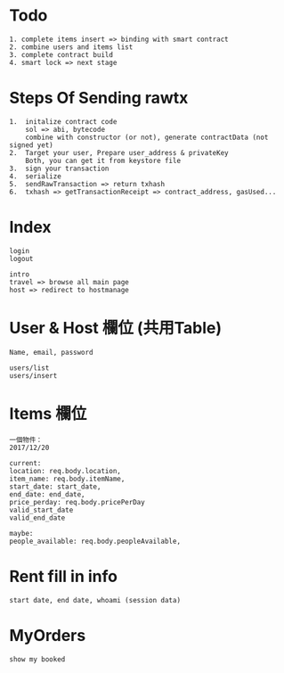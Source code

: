 # Todo
```
1. complete items insert => binding with smart contract
2. combine users and items list
3. complete contract build
4. smart lock => next stage
```

# Steps Of Sending rawtx
```
1.  initalize contract code 
    sol => abi, bytecode
    combine with constructor (or not), generate contractData (not signed yet)
2.  Target your user, Prepare user_address & privateKey
    Both, you can get it from keystore file
3.  sign your transaction
4.  serialize
5.  sendRawTransaction => return txhash
6.  txhash => getTransactionReceipt => contract_address, gasUsed...
```

# Index
```
login
logout

intro
travel => browse all main page
host => redirect to hostmanage
```

# User & Host 欄位 (共用Table)
```
Name, email, password

users/list
users/insert
```

# Items 欄位
```
一個物件：
2017/12/20

current:
location: req.body.location,
item_name: req.body.itemName,
start_date: start_date,
end_date: end_date,
price_perday: req.body.pricePerDay
valid_start_date
valid_end_date

maybe:
people_available: req.body.peopleAvailable,
```

# Rent fill in info
```
start date, end date, whoami (session data)
```

# MyOrders
```
show my booked
```